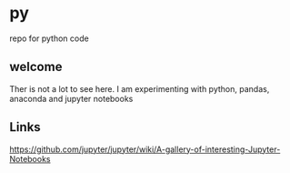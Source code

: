 # py
repo for python code
## welcome
Ther is not a lot to see here. I am experimenting with python, pandas, anaconda and jupyter notebooks
## Links
https://github.com/jupyter/jupyter/wiki/A-gallery-of-interesting-Jupyter-Notebooks
